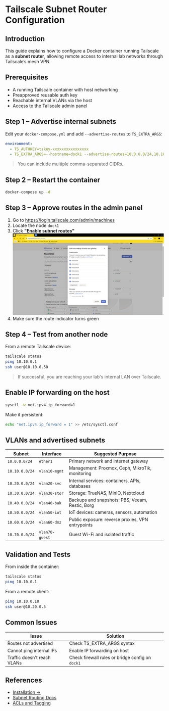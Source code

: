# Tailscale Subnet Router Configuration

## Introduction

This guide explains how to configure a Docker container running Tailscale as a **subnet router**, allowing remote access to internal lab networks through Tailscale’s mesh VPN.

## Prerequisites

- A running Tailscale container with host networking
- Preapproved reusable auth key
- Reachable internal VLANs via the host
- Access to the Tailscale admin panel

## Step 1 – Advertise internal subnets

Edit your `docker-compose.yml` and add `--advertise-routes` to `TS_EXTRA_ARGS`:

```yaml
environment:
  - TS_AUTHKEY=tskey-xxxxxxxxxxxxxxxx
  - TS_EXTRA_ARGS=--hostname=dock1 --advertise-routes=10.0.0.0/24,10.10.0.0/24,10.20.0.0/24,10.30.0.0/24,10.40.0.0/24,10.50.0.0/24,10.60.0.0/24
```

> You can include multiple comma-separated CIDRs.

## Step 2 – Restart the container

```bash
docker-compose up -d
```

## Step 3 – Approve routes in the admin panel

1. Go to https://login.tailscale.com/admin/machines
2. Locate the node `dock1`
3. Click **"Enable subnet routes"**
![Approve subnet routes](../assets/approve-subnet-routes.png)
4. Make sure the route indicator turns green

## Step 4 – Test from another node

From a remote Tailscale device:

```bash
tailscale status
ping 10.10.0.1
ssh user@10.10.0.50
```

> If successful, you are reaching your lab's internal LAN over Tailscale.

## Enable IP forwarding on the host

```bash
sysctl -w net.ipv4.ip_forward=1
```

Make it persistent:

```bash
echo "net.ipv4.ip_forward = 1" >> /etc/sysctl.conf
```

## VLANs and advertised subnets

| Subnet         | Interface       | Suggested Purpose                                             |
|----------------|------------------|----------------------------------------------------------------|
| `10.0.0.0/24`  | `ether1`         | Primary network and internet gateway                          |
| `10.10.0.0/24` | `vlan10-mgmt`    | Management: Proxmox, Ceph, MikroTik, monitoring               |
| `10.20.0.0/24` | `vlan20-svc`     | Internal services: containers, APIs, databases                |
| `10.30.0.0/24` | `vlan30-stor`    | Storage: TrueNAS, MinIO, Nextcloud                            |
| `10.40.0.0/24` | `vlan40-bak`     | Backups and snapshots: PBS, Veeam, Restic, Borg               |
| `10.50.0.0/24` | `vlan50-iot`     | IoT devices: cameras, sensors, automation                     |
| `10.60.0.0/24` | `vlan60-dmz`     | Public exposure: reverse proxies, VPN entrypoints             |
| `10.70.0.0/24` | `vlan70-guest`   | Guest Wi-Fi and isolated traffic                              |

## Validation and Tests

From inside the container:

```bash
tailscale status
ping 10.10.0.1
```

From a remote client:

```bash
ping 10.10.0.10
ssh user@10.20.0.5
```

## Common Issues

| Issue                             | Solution                                              |
|----------------------------------|-------------------------------------------------------|
| Routes not advertised            | Check TS_EXTRA_ARGS syntax                            |
| Cannot ping internal IPs         | Enable IP forwarding on host                          |
| Traffic doesn't reach VLANs      | Check firewall rules or bridge config on `dock1`      |

## References

- [Installation →](installation.md)
- [Subnet Routing Docs](https://tailscale.com/kb/1019/subnets)
- [ACLs and Tagging](https://tailscale.com/kb/1151/acl-tags)
